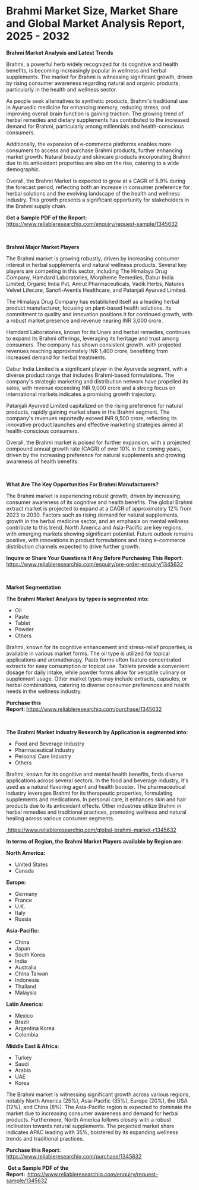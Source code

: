 <p><h1>Brahmi Market Size, Market Share and Global Market Analysis Report, 2025 - 2032</h1></p><p><strong>Brahmi Market Analysis and Latest Trends</strong></p>
<p><p>Brahmi, a powerful herb widely recognized for its cognitive and health benefits, is becoming increasingly popular in wellness and herbal supplements. The market for Brahmi is witnessing significant growth, driven by rising consumer awareness regarding natural and organic products, particularly in the health and wellness sector. </p><p>As people seek alternatives to synthetic products, Brahmi's traditional use in Ayurvedic medicine for enhancing memory, reducing stress, and improving overall brain function is gaining traction. The growing trend of herbal remedies and dietary supplements has contributed to the increased demand for Brahmi, particularly among millennials and health-conscious consumers. </p><p>Additionally, the expansion of e-commerce platforms enables more consumers to access and purchase Brahmi products, further enhancing market growth. Natural beauty and skincare products incorporating Brahmi due to its antioxidant properties are also on the rise, catering to a wide demographic. </p><p>Overall, the Brahmi Market is expected to grow at a CAGR of 5.9% during the forecast period, reflecting both an increase in consumer preference for herbal solutions and the evolving landscape of the health and wellness industry. This growth presents a significant opportunity for stakeholders in the Brahmi supply chain.</p></p>
<p><strong>Get a Sample PDF of the Report:&nbsp;</strong> <a href="https://www.reliableresearchiq.com/enquiry/request-sample/1345632?utm_campaign=2952&utm_medium=2&utm_source=Github&utm_content=ia&utm_term=19042025&utm_id=brahmi">https://www.reliableresearchiq.com/enquiry/request-sample/1345632</a></p>
<p>&nbsp;</p>
<p><strong>Brahmi Major Market Players</strong></p>
<p><p>The Brahmi market is growing robustly, driven by increasing consumer interest in herbal supplements and natural wellness products. Several key players are competing in this sector, including The Himalaya Drug Company, Hamdard Laboratories, Morpheme Remedies, Dabur India Limited, Organic India Pvt, Amrut Pharmaceuticals, Vadik Herbs, Natures Velvet Lifecare, Sanofi-Aventis Healthcare, and Patanjali Ayurved Limited.</p><p>The Himalaya Drug Company has established itself as a leading herbal product manufacturer, focusing on plant-based health solutions. Its commitment to quality and innovation positions it for continued growth, with a robust market presence and revenue nearing INR 3,000 crore.</p><p>Hamdard Laboratories, known for its Unani and herbal remedies, continues to expand its Brahmi offerings, leveraging its heritage and trust among consumers. The company has shown consistent growth, with projected revenues reaching approximately INR 1,400 crore, benefiting from increased demand for herbal treatments.</p><p>Dabur India Limited is a significant player in the Ayurveda segment, with a diverse product range that includes Brahmi-based formulations. The company's strategic marketing and distribution network have propelled its sales, with revenue exceeding INR 9,000 crore and a strong focus on international markets indicates a promising growth trajectory.</p><p>Patanjali Ayurved Limited capitalized on the rising preference for natural products, rapidly gaining market share in the Brahmi segment. The company's revenues reportedly exceed INR 9,500 crore, reflecting its innovative product launches and effective marketing strategies aimed at health-conscious consumers.</p><p>Overall, the Brahmi market is poised for further expansion, with a projected compound annual growth rate (CAGR) of over 10% in the coming years, driven by the increasing preference for natural supplements and growing awareness of health benefits.</p></p>
<p>&nbsp;</p>
<p><strong>What Are The Key Opportunities For Brahmi Manufacturers?</strong></p>
<p><p>The Brahmi market is experiencing robust growth, driven by increasing consumer awareness of its cognitive and health benefits. The global Brahmi extract market is projected to expand at a CAGR of approximately 12% from 2023 to 2030. Factors such as rising demand for natural supplements, growth in the herbal medicine sector, and an emphasis on mental wellness contribute to this trend. North America and Asia-Pacific are key regions, with emerging markets showing significant potential. Future outlook remains positive, with innovations in product formulations and rising e-commerce distribution channels expected to drive further growth.</p></p>
<p><strong>Inquire or Share Your Questions If Any Before Purchasing This Report:</strong> <a href="https://www.reliableresearchiq.com/enquiry/pre-order-enquiry/1345632?utm_campaign=2952&utm_medium=2&utm_source=Github&utm_content=ia&utm_term=19042025&utm_id=brahmi">https://www.reliableresearchiq.com/enquiry/pre-order-enquiry/1345632</a></p>
<p>&nbsp;</p>
<p><strong>Market Segmentation</strong></p>
<p><strong>The Brahmi Market Analysis by types is segmented into:</strong></p>
<p><ul><li>Oil</li><li>Paste</li><li>Tablet</li><li>Powder</li><li>Others</li></ul></p>
<p><p>Brahmi, known for its cognitive enhancement and stress-relief properties, is available in various market forms. The oil type is utilized for topical applications and aromatherapy. Paste forms often feature concentrated extracts for easy consumption or topical use. Tablets provide a convenient dosage for daily intake, while powder forms allow for versatile culinary or supplement usage. Other market types may include extracts, capsules, or herbal combinations, catering to diverse consumer preferences and health needs in the wellness industry.</p></p>
<p><strong>Purchase this Report:&nbsp;</strong><a href="https://www.reliableresearchiq.com/purchase/1345632?utm_campaign=2952&utm_medium=2&utm_source=Github&utm_content=ia&utm_term=19042025&utm_id=brahmi">https://www.reliableresearchiq.com/purchase/1345632</a></p>
<p>&nbsp;</p>
<p><strong>The Brahmi Market Industry Research by Application is segmented into:</strong></p>
<p><ul><li>Food and Beverage Industry</li><li>Pharmaceutical Industry</li><li>Personal Care Industry</li><li>Others</li></ul></p>
<p><p>Brahmi, known for its cognitive and mental health benefits, finds diverse applications across several sectors. In the food and beverage industry, it's used as a natural flavoring agent and health booster. The pharmaceutical industry leverages Brahmi for its therapeutic properties, formulating supplements and medications. In personal care, it enhances skin and hair products due to its antioxidant effects. Other industries utilize Brahmi in herbal remedies and traditional practices, promoting wellness and natural healing across various consumer segments.</p></p>
<p><a href="https://www.reliableresearchiq.com/global-brahmi-market-r1345632?utm_campaign=2952&utm_medium=2&utm_source=Github&utm_content=ia&utm_term=19042025&utm_id=brahmi">&nbsp;https://www.reliableresearchiq.com/global-brahmi-market-r1345632</a></p>
<p><strong>In terms of Region, the Brahmi Market Players available by Region are:</strong></p>
<p>
    <p> <strong> North America: </strong>
        <ul>
            <li>United States</li>
            <li>Canada</li>
        </ul>
        </p> 
    <p> <strong> Europe: </strong>
        <ul>
            <li>Germany</li>
            <li>France</li>
            <li>U.K.</li>
            <li>Italy</li>
            <li>Russia</li>
        </ul>
        </p> 
    <p> <strong> Asia-Pacific: </strong>
        <ul>
            <li>China</li>
            <li>Japan</li>
            <li>South Korea</li>
            <li>India</li>
            <li>Australia</li>
            <li>China Taiwan</li>
            <li>Indonesia</li>
            <li>Thailand</li>
            <li>Malaysia</li>
        </ul>
        </p> 
    <p> <strong> Latin America: </strong>
        <ul>
            <li>Mexico</li>
            <li>Brazil</li>
            <li>Argentina Korea</li>
            <li>Colombia</li>
        </ul>
        </p> 
    <p> <strong> Middle East & Africa: </strong>
        <ul>
            <li>Turkey</li>
            <li>Saudi</li>
            <li>Arabia</li>
            <li>UAE</li>
            <li>Korea</li>
        </ul>
    </p>
    </p>
<p><p>The Brahmi market is witnessing significant growth across various regions, notably North America (25%), Asia-Pacific (35%), Europe (20%), the USA (12%), and China (8%). The Asia-Pacific region is expected to dominate the market due to increasing consumer awareness and demand for herbal products. Furthermore, North America follows closely with a robust inclination towards natural supplements. The projected market share indicates APAC leading with 35%, bolstered by its expanding wellness trends and traditional practices.</p></p>
<p><strong>Purchase this Report: </strong><a href="https://www.reliableresearchiq.com/purchase/1345632?utm_campaign=2952&utm_medium=2&utm_source=Github&utm_content=ia&utm_term=19042025&utm_id=brahmi">https://www.reliableresearchiq.com/purchase/1345632</a></p>
<p>&nbsp;<strong>Get a Sample PDF of the Report:&nbsp;&nbsp;</strong><a href="https://www.reliableresearchiq.com/enquiry/request-sample/1345632?utm_campaign=2952&utm_medium=2&utm_source=Github&utm_content=ia&utm_term=19042025&utm_id=brahmi">https://www.reliableresearchiq.com/enquiry/request-sample/1345632</a></p>
<p><strong></strong></p>
<p><p></p><p></p><p></p></p>